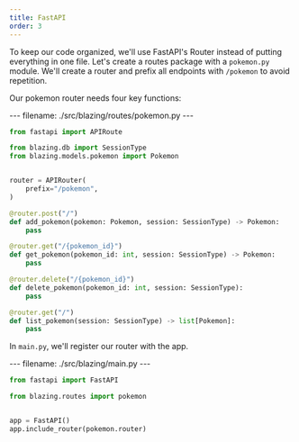 ```yaml
---
title: FastAPI
order: 3
---
```


To keep our code organized, we'll use FastAPI's Router instead of putting everything in one file. Let's create a routes package with a `pokemon.py` module. We'll create a router and prefix all endpoints with `/pokemon` to avoid repetition.

Our pokemon router needs four key functions:

--- filename: ./src/blazing/routes/pokemon.py ---
```python
from fastapi import APIRoute

from blazing.db import SessionType
from blazing.models.pokemon import Pokemon


router = APIRouter(
    prefix="/pokemon",
)

@router.post("/")
def add_pokemon(pokemon: Pokemon, session: SessionType) -> Pokemon:
    pass

@router.get("/{pokemon_id}")
def get_pokemon(pokemon_id: int, session: SessionType) -> Pokemon:
    pass

@router.delete("/{pokemon_id}")
def delete_pokemon(pokemon_id: int, session: SessionType):
    pass

@router.get("/")
def list_pokemon(session: SessionType) -> list[Pokemon]:
    pass
```

In `main.py`, we'll register our router with the app.

--- filename: ./src/blazing/main.py ---
```python
from fastapi import FastAPI

from blazing.routes import pokemon


app = FastAPI()
app.include_router(pokemon.router)
```
